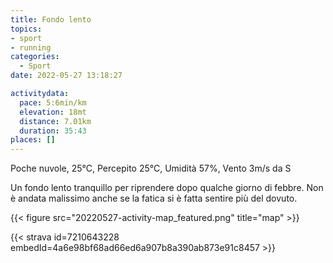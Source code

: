 ```yaml
---
title: Fondo lento
topics:
- sport
- running
categories: 
  - Sport
date: 2022-05-27 13:18:27

activitydata:
  pace: 5:6min/km
  elevation: 18mt
  distance: 7.01km
  duration: 35:43
places: []
---
```


Poche nuvole, 25°C, Percepito 25°C, Umidità 57%, Vento 3m/s da S

<!--more-->

Un fondo lento tranquillo per riprendere dopo qualche giorno di febbre. Non è andata malissimo anche se la fatica si è fatta sentire più del dovuto.

{{<  figure src="20220527-activity-map_featured.png" title="map" >}}

{{< strava id=7210643228 embedId=4a6e98bf68ad66ed6a907b8a390ab873e91c8457 >}}
